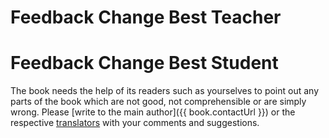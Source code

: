 # Feedback Change Best Teacher
# Feedback Change Best Student

The book needs the help of its readers such as yourselves to point out any parts of the book which are not good, not comprehensible or are simply wrong. Please [write to the main author]({{ book.contactUrl }}) or the respective [translators](./translations.md#translations) with your comments and suggestions.

